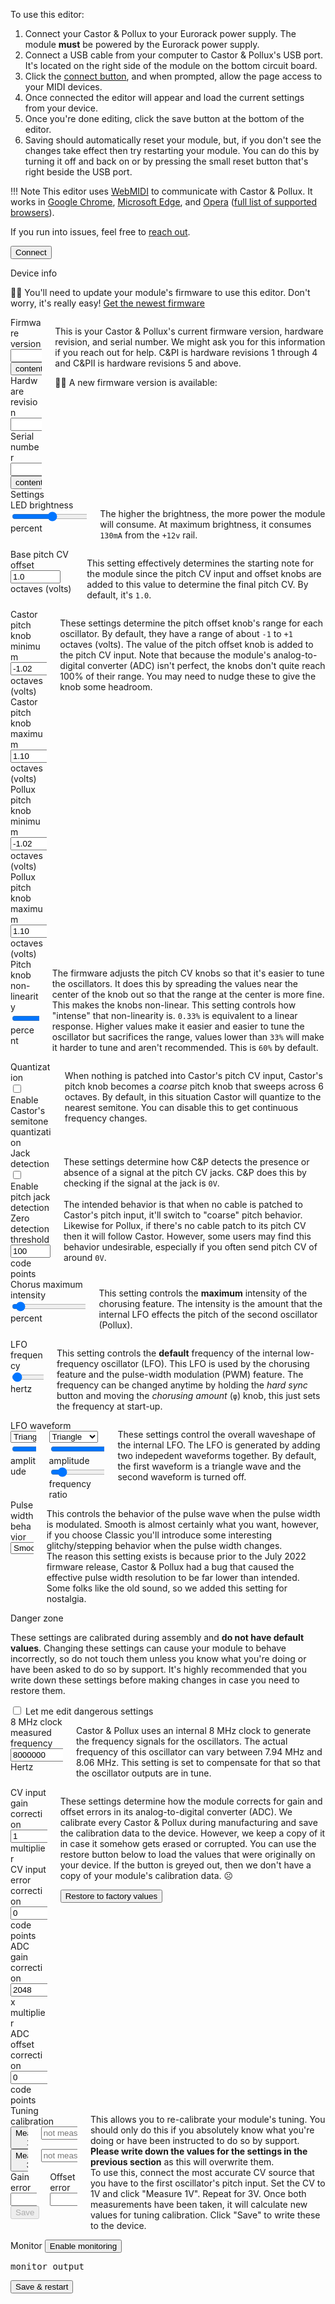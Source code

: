 To use this editor:

1. Connect your Castor & Pollux to your Eurorack power supply. The module **must** be powered by the Eurorack power supply.
1. Connect a USB cable from your computer to Castor & Pollux's USB port. It's located on the right side of the module on the bottom circuit board.
1. Click the [connect button](#connect), and when prompted, allow the page access to your MIDI devices.
1. Once connected the editor will appear and load the current settings from your device.
1. Once you're done editing, click the save button at the bottom of the editor.
1. Saving should automatically reset your module, but, if you don't see the changes take effect then try restarting your module. You can do this by turning it off and back on or by pressing the small reset button that's right beside the USB port.

!!! Note
    This editor uses [WebMIDI](https://www.midi.org/17-the-mma/99-web-midi) to communicate with Castor & Pollux. It works in [Google Chrome](https://www.google.com/chrome/), [Microsoft Edge](https://www.microsoft.com/en-us/edge), and [Opera](https://www.opera.com/) ([full list of supported browsers](https://caniuse.com/midi)).

If you run into issues, feel free to [reach out](mailto:support@winterbloom.com).

<div class="field">
    <button class="button is-primary is-large" type="button" id="connect">Connect</button>
    <p id="connect_info" class="notification hidden"></p>
</div>

<form class="form" id="settings_editor">
    <!-- Device information -->
    <div id="info_section" class="hidden">
    <div class="section-divider">Device info</div>
    <div id="firmware_incompatible" class="mb-5 hidden">
        <p class="notification is-danger">
            <span class="fairy" title="Hey, Listen!">🧚‍♀️</span>
            You'll need to update your module's firmware to use this editor. Don't worry, it's really easy! <a href="https://github.com/wntrblm/Castor_and_Pollux/releases/latest" target="_blank">Get the newest firmware</a>
        </p>
    </div>
    <div class="columns">
        <div class="column">
            <div class="field device-info">
                <label class="label" for="firmware_version">Firmware version</label>
                <div class="control">
                    <div class="field has-addons">
                        <div class="control is-expanded">
                            <input class="input" id="firmware_version" type="text" name="firmware_version" readonly value=""/>
                        </div>
                        <div class="control">
                            <button type="button" class="button copy-button" title="copy to clipboard" data-clipboard-copy-target="firmware_version"><span class="material-icons">content_copy</span></button>
                        </div>
                    </div>
                </div>
            </div>
            <div class="field device-info">
                <label class="label" for="harware_revision">Hardware revision</label>
                <div class="control">
                    <div class="field">
                        <div class="control is-expanded">
                            <input class="input device-info" id="hardware_revision" type="text" name="hardware_revision" readonly value="" />
                        </div>
                    </div>
                </div>
            </div>
            <div class="field device-info">
                <label class="label" for="serial_number">Serial number</label>
                <div class="control">
                    <div class="field has-addons">
                        <div class="control is-expanded">
                            <input class="input device-info" id="serial_number" type="text" name="serial_number" readonly value="" />
                        </div>
                        <div class="control">
                            <button type="button" class="button copy-button" title="copy to clipboard" data-clipboard-copy-target="serial_number"><span class="material-icons">content_copy</span></button>
                        </div>
                    </div>
                </div>
            </div>
        </div>
        <div class="column">
            <p class="notification help-text">
                This is your Castor & Pollux's current firmware version, hardware revision, and serial number. We might ask you for this information if you reach out for help. C&PI is hardware revisions 1 through 4 and C&PII is hardware revisions 5 and above.
            </p>
            <p id="firmware_outdated" class="notification is-danger hidden">
                <span class="fairy" title="Hey, Listen!">🧚‍♀️</span>
                A new firmware version is available: <a href="https://github.com/wntrblm/Castor_and_Pollux/releases/latest" target="_blank"></a>
            </p>
        </div>
    </div>
    </div>
    <!-- Settings controls -->
    <div id="settings_section" class="hidden">
    <div class="section-divider">Settings</div>
    <div class="columns">
        <div class="column field">
            <label class="label" for="led_brightness">LED brightness</label>
            <input class="input" type="range" name="led_brightness" min="0" max="254" value="127" data-bind data-bind-type="int" />
            <span class="units"><span data-display-value-for="led_brightness" data-display-formatter="(input.valueAsNumber / 254 * 100).toFixed(0)"></span> percent</span>
        </div>
        <div class="column">
            <p class="notification help-text">The higher the brightness, the more power the module will consume. At maximum brightness, it consumes <code>130mA</code> from the <code>+12v</code> rail.</p>
        </div>
    </div>
    <div class="columns">
        <div class="column">
            <div class="field">
                <label class="label" for="base_cv_offset">Base pitch CV offset</label>
                <input class="input" type="number" name="base_cv_offset" value="1.0" step="0.083" min="0" max="5" data-bind data-bind-type="float" data-binding-precision="2" />
                <span class="units">octaves (volts)</span>
            </div>
        </div>
        <div class="column">
            <p class="notification help-text">This setting effectively determines the starting note for the module since the pitch CV input and offset knobs are added to this value to determine the final pitch CV. By default, it's <code>1.0</code>.</p>
        </div>
    </div>
    <div class="columns">
        <div class="column">
            <div class="field">
                <label class="label" for="castor_knob_min">Castor pitch knob minimum</label>
                <input class="input" type="number" name="castor_knob_min" value="-1.02" step="0.1" min="-3.3" max="0" data-bind data-bind-type="float" />
                <span class="units">octaves (volts)</span>
            </div>
            <div class="field">
                <label class="label" for="castor_knob_max">Castor pitch knob maximum</label>
                <input class="input" type="number" name="castor_knob_max" value="1.10" step="0.1" min="0" max="3.3" data-bind data-bind-type="float" />
                <span class="units">octaves (volts)</span>
            </div>
            <div class="field">
                <label class="label" for="pollux_knob_min">Pollux pitch knob minimum</label>
                <input class="input" type="number" name="pollux_knob_min" value="-1.02" step="0.1" min="-3.3" max="0" data-bind data-bind-type="float" />
                <span class="units">octaves (volts)</span>
            </div>
            <div class="field">
                <label class="label" for="pollux_knob_max">Pollux pitch knob maximum</label>
                <input class="input" type="number" name="pollux_knob_max" value="1.10" step="0.1" min="0" max="3.0" data-bind data-bind-type="float" />
                <span class="units">octaves (volts)</span>
            </div>
        </div>
        <div class="column">
            <p class="notification help-text">These settings determine the pitch offset knob's range for each oscillator. By default, they have a range of about <code>-1</code> to <code>+1</code> octaves (volts). The value of the pitch offset knob is added to the pitch CV input. Note that because the module's analog-to-digital converter (ADC) isn't perfect, the knobs don't quite reach 100% of their range. You may need to nudge these to give the knob some headroom.</p>
        </div>
    </div>
    <div class="columns">
        <div class="column field">
            <label class="label" for="pitch_knob_nonlinearity">Pitch knob non-linearity</label>
            <input class="input" type="range" name="pitch_knob_nonlinearity" value="0.6" step="0.01" min="0.33" max="1.0" data-bind data-bind-type="float" />
            <span class="units"><span data-display-value-for="pitch_knob_nonlinearity" data-display-format="percent"></span> percent</span>
        </div>
        <div class="column">
            <p class="notification help-text">
                The firmware adjusts the pitch CV knobs so that it's easier to tune
                the oscillators. It does this by spreading the values near the center
                of the knob out so that the range at the center is more fine. This
                makes the knobs non-linear. This setting controls how "intense"
                that non-linearity is. <code>0.33%</code> is equivalent to a linear
                response. Higher values make it easier and easier to tune the
                oscillator but sacrifices the range, values lower than <code>33%</code>
                will make it harder to tune and aren't recommended. This is
                <code>60%</code> by default.
            </p>
        </div>
    </div>
    <div class="columns">
        <div class="column">
            <div class="field">
                <label class="label">Quantization</label>
            </div>
            <div class="field">
                <label class="checkbox" for="quantization_enabled">
                    <input class="checkbox" type="checkbox" id="quantization_enabled" name="quantization_enabled" value="on" data-bind />
                    Enable Castor's semitone quantization
                </label>
            </div>
        </div>
        <div class="column">
            <p class="notification help-text">
                When nothing is patched into Castor's pitch CV input, Castor's pitch knob becomes a <em>coarse</em> pitch knob that sweeps across 6 octaves. By default, in this situation Castor will quantize to the nearest semitone. You can disable this to get continuous frequency changes.
            </p>
        </div>
    </div>
    <div class="columns">
        <div class="column">
            <div class="field">
                <label class="label">Jack detection</label>
            </div>
            <div class="field">
                <label class="checkbox" for="zero_detection_enabled">
                    <input class="checkbox" type="checkbox" id="zero_detection_enabled" name="zero_detection_enabled" value="on" data-bind />
                    Enable pitch jack detection
                </label>
            </div>
            <div class="field">
                <label class="label" for="zero_detection_threshold">Zero detection threshold</label>
                <input class="input" type="number" name="zero_detection_threshold" min="0" max="800" value="100" data-bind data-bind-type="int"/>
                <span class="units"><span data-display-value-for="zero_detection_threshold"></span> code points
            </div>
        </div>
        <div class="column">
            <p class="notification help-text">
                These settings determine how C&P detects the presence or absence of a signal at the pitch CV jacks. C&P does this by checking if the signal at the jack is <code>0V</code>.<br/>
                <br/>
                The intended behavior is that when no cable is patched to Castor's pitch input, it'll switch to "coarse" pitch behavior. Likewise for Pollux, if there's no cable patch to its pitch CV then it will follow Castor. However, some users may find this behavior undesirable, especially if you often send pitch CV of around <code>0V</code>.
            </p>
        </div>
    </div>
    <div class="columns">
        <div class="column field">
            <label class="label" for="chorus_max_intensity">Chorus maximum intensity</label>
            <input class="input" type="range" name="chorus_max_intensity" value="0.05" step="0.01" min="0" max="1.0" data-bind data-bind-type="float" />
            <span class="units"><span data-display-value-for="chorus_max_intensity" data-display-format="percent"></span> percent</span>
        </div>
        <div class="column">
            <p class="notification help-text">
                This setting controls the <strong>maximum</strong> intensity of the chorusing feature. The intensity is the amount that the internal LFO effects the pitch of the second oscillator (Pollux).
            </p>
        </div>
    </div>
    <div class="columns">
        <div class="column field">
            <label class="label" for="lfo_1_frequency">LFO frequency</label>
            <input class="input" type="range" name="lfo_1_frequency" value="0.2" step="0.1" min="0.1" max="10.0" data-bind data-bind-type="float"/>
            <span class="units"><span data-display-value-for="lfo_1_frequency"></span> hertz</span>
        </div>
        <div class="column">
            <p class="notification help-text">
                This setting controls the <strong>default</strong> frequency of the internal low-frequency oscillator (LFO). This LFO is used by the chorusing feature and the pulse-width modulation (PWM) feature. The frequency can be changed anytime by holding the <em>hard sync</em> button and moving the <em>chorusing amount</em> (<code>φ</code>) knob, this just sets the frequency at start-up.
            </p>
        </div>
    </div>
    <div class="columns">
        <div class="column field">
            <label class="label">LFO waveform</label>
            <canvas id="lfo-waveform-canvas" width="640" height="200" class="waveform teal"></canvas>
            <div class="columns">
                <div class="column">
                    <div class="select is-full-width">
                        <select id="lfo_1_waveshape" name="lfo_1_waveshape" data-bind data-bind-type="int">
                            <option value="0">Triangle</option>
                            <option value="1">Sine</option>
                            <option value="2">Sawtooth</option>
                            <option value="3">Square</option>
                        </select>
                    </div>
                    <input class="input" type="range" id="lfo_1_factor" name="lfo_1_factor" value="1.0" step="0.01" min="0.0" max="1.0" data-bind data-bind-type="float"/>
                    <label class="label-nested" for="lfo_1_factor">amplitude</label>
                </div>
                <div class="column">
                    <div class="select is-full-width">
                        <select id="lfo_2_waveshape" name="lfo_2_waveshape" data-bind data-bind-type="int">
                            <option value="0">Triangle</option>
                            <option value="1">Sine</option>
                            <option value="2">Sawtooth</option>
                            <option value="3">Square</option>
                        </select>
                    </div>
                    <input class="input" type="range" id="lfo_2_factor" name="lfo_2_factor" value="1.0" step="0.01" min="0.0" max="1.0" data-bind data-bind-type="float"/>
                    <label class="label-nested" for="lfo_2_factor">amplitude</label>
                    <input class="input" type="range" id="lfo_2_frequency_ratio" name="lfo_2_frequency_ratio" value="1.0" step="0.01" min="0.0" max="10.0" data-bind data-bind-type="float"/>
                    <label class="label-nested" for="lfo_2_frequency_ratio">frequency ratio</label>
                </div>
            </div>
        </div>
        <div class="column">
            <p class="notification help-text">
                These settings control the overall waveshape of the internal LFO.
                The LFO is generated by adding two indepedent waveforms together.
                By default, the first waveform is a triangle wave and the second waveform is turned off.
            </p>
        </div>
    </div>
    <div class="columns">
        <div class="column">
            <div class="field">
                <label class="label">Pulse width behavior</label>
                <div class="select is-full-width">
                    <select id="pulse_width_bitmask" name="pulse_width_bitmask" data-bind data-bind-type="int">
                        <option value="4095">Smooth</option>
                        <option value="3840">Classic</option>
                    </select>
                </div>
            </div>
        </div>
        <div class="column">
            <p class="notification help-text">
                This controls the behavior of the pulse wave when the pulse width is modulated. Smooth is almost certainly what you want, however, if you choose Classic you'll introduce some interesting glitchy/stepping behavior when the pulse width changes.
                <br>
                The reason this setting exists is because prior to the July 2022 firmware release, Castor &amp; Pollux had a bug that caused the effective pulse width resolution to be far lower than intended. Some folks like the old sound, so we added this setting for nostalgia.
            </p>
        </div>
    </div>
    <div class="section-divider">Danger zone</div>
    <div class="columns">
        <div class="column field">
            <p>These settings are calibrated during assembly and <strong>do not have default values</strong>. Changing these settings can cause your module to behave incorrectly, so do not touch them unless you know what you're doing or have been asked to do so by support. It's highly recommended that you write down these settings before making changes in case you need to restore them.</p>
            <label class="checkbox danger-zone" for="allow_danger">
                <input class="checkbox" type="checkbox" id="allow_danger" />
                Let me edit dangerous settings
            </label>
        </div>
    </div>
    <div class="columns">
        <div class="column field">
            <label class="label" for="osc8m_freq">8 MHz clock measured frequency</label>
            <input class="input is-dangerous" type="number" name="osc8m_freq" min="7000000" max="9000000" value="8000000" readonly data-bind data-bind-type="int"/>
            <span class="units">Hertz</span>
        </div>
        <div class="column">
            <p class="notification help-text">
                Castor & Pollux uses an internal 8 MHz clock to generate the frequency signals for the oscillators. The actual frequency of this oscillator can vary between 7.94 MHz and 8.06 MHz. This setting is set to compensate for that so that the oscillator outputs are in tune.
            </p>
        </div>
    </div>
    <div class="columns">
        <div class="column">
            <div class="field">
                <label class="label" for="cv_gain_error">CV input gain correction</label>
                <input class="input is-dangerous" type="number" name="cv_gain_error" value="1" min="0.5" max="2.0" step="0.0001" readonly data-bind data-bind-type="float" data-binding-precision="4"/>
                <span class="units">multiplier</span>
            </div>
            <div class="field">
                <label class="label" for="cv_offset_error">CV input error correction</label>
                <input class="input is-dangerous" type="number" name="cv_offset_error" value="0" readonly data-bind-type="float" data-bind data-binding-precision="1"/>
                <span class="units">code points</span>
            </div>
            <div class="field">
                <label class="label" for="adc_gain_corr">ADC gain correction</label>
                <input class="input is-dangerous" type="number" name="adc_gain_corr" value="2048" min="1024" max="3072" readonly data-bind data-bind-type="int"/>
                <span class="units"><span data-display-value-for="adc_gain_corr" data-display-formatter="(input.valueAsNumber / 2048).toFixed(3)"></span>x multiplier</span>
            </div>
            <div class="field">
                <label class="label" for="adc_offset_corr">ADC offset correction</label>
                <input class="input is-dangerous" type="number" name="adc_offset_corr" value="0" min="-100" max="100" readonly data-bind data-bind-type="int" />
                <span class="units">code points</span>
            </div>
        </div>
        <div class="column">
            <p class="notification help-text">
                These settings determine how the module corrects for gain and offset errors in its analog-to-digital converter (ADC). We calibrate every Castor &amp; Pollux during manufacturing and save the calibration data to the device. However, we keep a copy of it in case it somehow gets erased or corrupted. You can use the restore button below to load the values that were originally on your device. If the button is greyed out, then we don't have a copy of your module's calibration data. ☹️
            </p>
            <div class="field">
                <button class="button is-warning" type="button" id="restore_adc_calibration">Restore to factory values</button>
            </div>
        </div>
    </div>
    <div class="columns">
        <div class="column field">
            <label class="label">Tuning calibration</label>
            <div class="columns">
                <div class="column is-narrow">
                    <button type="button" class="button is-info" id="measure_one">Measure 1V</button>
                </div>
                <div class="column">
                    <input id="measure_one_result" class="input" type="number" placeholder="not measured" readonly>
                </div>
            </div>
            <div class="columns">
                <div class="column is-narrow">
                    <button type="button" class="button is-info" id="measure_three">Measure 3V</button>
                </div>
                <div class="column">
                    <input id="measure_three_result" class="input" type="number" placeholder="not measured" readonly>
                </div>
            </div>
            <div class="columns">
                <div class="column">
                    <label class="label" for="gain_error_result">Gain error</label>
                    <input id="gain_error_result" name="gain_error_result" class="input" type="number" readonly/>
                </div>
                <div class="column">
                    <label class="label" for="offset_error_result">Offset error</label>
                    <input id="offset_error_result" name="offset_error_result" class="input" type="number" readonly/>
                </div>
            </div>
            <button type="button" class="button is-danger is-fullwidth" id="save_tuning" disabled>Save</button>
        </div>
        <div class="column">
            <p class="notification help-text">
                This allows you to re-calibrate your module's tuning. You should only do this if you absolutely know what you're doing or have been instructed to do so by support. <strong>Please write down the values for the settings in the previous section</strong> as this will overwrite them.
                <br>
                To use this, connect the most accurate CV source that you have to the first oscillator's pitch input. Set the CV to 1V and click "Measure 1V". Repeat for 3V. Once both measurements have been taken, it will calculate new values for tuning calibration. Click "Save" to write these to the device.
            </p>
        </div>
    </div>
    <div id="monitor_section" class="hidden">
        <div class="section-divider"></div>
        <div class="field">
            <label class="label">Monitor</label>
            <button class="button is-warning" type="button" id="enable_monitor">Enable monitoring</button>
            <pre class="code" id="monitor_output">monitor output</pre>
        </div>
    </div>
    <div class="section-divider"></div>
    <div class="field">
        <button class="button is-primary is-large is-fullwidth" type="button" id="save_button">Save &amp; restart</button>
    </div>
    </div>
</form>

<script type="module" src="../scripts/settings.js"></script>
<link rel="stylesheet" href="../styles/settings.css"/>

